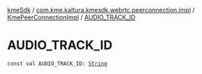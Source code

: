 [kmeSdk](../../index.md) / [com.kme.kaltura.kmesdk.webrtc.peerconnection.impl](../index.md) / [KmePeerConnectionImpl](index.md) / [AUDIO_TRACK_ID](./-a-u-d-i-o_-t-r-a-c-k_-i-d.md)

# AUDIO_TRACK_ID

`const val AUDIO_TRACK_ID: `[`String`](https://kotlinlang.org/api/latest/jvm/stdlib/kotlin/-string/index.html)